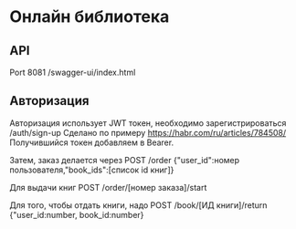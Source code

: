 # Онлайн библиотека


## API 
Port 8081
/swagger-ui/index.html

## Авторизация
Авторизация использует JWT токен, 
необходимо зарегистрироваться
/auth/sign-up
Сделано по примеру
https://habr.com/ru/articles/784508/
Получившийся токен добавляем в Bearer.

Затем, заказ делается через
POST /order 
{"user_id":номер пользователя,"book_ids":[список id книг]}

Для выдачи книг
POST /order/[номер заказа]/start

Для того, чтобы отдать книги, надо
POST /book/[ИД книги]/return
{"user_id:number, book_id:number}